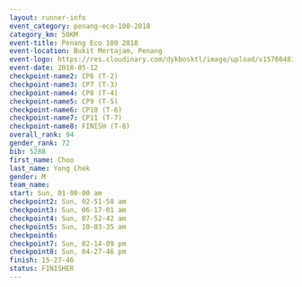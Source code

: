```yaml
--- 
layout: runner-info 
event_category: penang-eco-100-2018 
category_km: 50KM 
event-title: Penang Eco 100 2018 
event-location: Bukit Mertajam, Penang 
event-logo: https://res.cloudinary.com/dykbosktl/image/upload/v1576648106/Logo/Logo_lovxhg.jpg 
event-date: 2018-05-12 
checkpoint-name2: CP6 (T-2) 
checkpoint-name3: CP7 (T-3) 
checkpoint-name4: CP8 (T-4) 
checkpoint-name5: CP9 (T-5) 
checkpoint-name6: CP10 (T-6) 
checkpoint-name7: CP11 (T-7) 
checkpoint-name8: FINISH (T-8) 
overall_rank: 94
gender_rank: 72
bib: 5288
first_name: Choo
last_name: Yong Chek
gender: M
team_name: 
start: Sun, 01-00-00 am
checkpoint2: Sun, 02-51-58 am
checkpoint3: Sun, 06-17-01 am
checkpoint4: Sun, 07-52-42 am
checkpoint5: Sun, 10-03-35 am
checkpoint6: 
checkpoint7: Sun, 02-14-09 pm
checkpoint8: Sun, 04-27-46 pm
finish: 15-27-46
status: FINISHER
--- 
```

